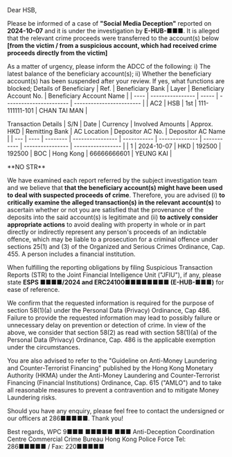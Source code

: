 Dear HSB,

Please be informed of a case of **"Social Media Deception"** reported on **2024-10-07** and it is under the investigation by **E-HUB-■■■**. It is alleged that the relevant crime proceeds were transferred to the account(s) below **[from the victim / from a suspicious account, which had received crime proceeds directly from the victim]**

As a matter of urgency, please inform the ADCC of the following:
i) The latest balance of the beneficiary account(s);
ii) Whether the beneficiary account(s) has been suspended after your review. If yes, what functions are blocked;
Details of Beneficiary
| Ref. | Beneficiary Bank | Layer | Beneficiary Account No. | Beneficiary Account Name |
| ---- | ---------------- | ----- | ----------------------- | ------------------------ |
| AC2 | HSB | 1st | 111-111111-101 | CHAN TAI MAN |

Transaction Details
| S/N | Date | Currency | Involved Amounts | Approx. HKD | Remitting Bank | AC Location | Depositor AC No. | Depositor AC Name |
| --- | ---- | -------- | ---------------- | ----------- | -------------- | ----------- | ---------------- | ----------------- |
| 1 | 2024-10-07 | HKD | 192500 | 192500 | BOC | Hong Kong | 66666666601 | YEUNG KAI |

\*\*NO STR\*\*

We have examined each report referred by the subject investigation team and we believe that **that the beneficiary account(s) might have been used to deal with suspected proceeds of crime**. Therefore, you are advised (i) **to critically examine the alleged transaction(s) in the relevant account(s)** to ascertain whether or not you are satisfied that the provenance of the deposits into the said account(s) is legitimate and (ii) **to actively consider appropriate actions** to avoid dealing with property in whole or in part directly or indirectly represent any person's proceeds of an indictable offence, which may be liable to a prosecution for a criminal offence under sections 25(1) and (3) of the Organized and Serious Crimes Ordinance, Cap. 455. A person includes a financial institution.

When fulfilling the reporting obligations by filing Suspicious Transaction Reports (STR) to the Joint Financial Intelligence Unit ("JFIU"), if any, please state **ESPS ■■■■/2024 and ERC24100■■■■■■■■ (E-HUB-■■■)** for ease of reference.

We confirm that the requested information is required for the purpose of section 58(1)(a) under the Personal Data (Privacy) Ordinance, Cap 486. Failure to provide the requested information may lead to possibly failure or unnecessary delay on prevention or detection of crime. In view of the above, we consider that section 58(2) as read with section 58(1)(a) of the Personal Data (Privacy) Ordinance, Cap. 486 is the applicable exemption under the circumstances.

You are also advised to refer to the "Guideline on Anti-Money Laundering and Counter-Terrorist Financing" published by the Hong Kong Monetary Authority (HKMA) under the Anti-Money Laundering and Counter-Terrorist Financing (Financial Institutions) Ordinance, Cap. 615 ("AMLO") and to take all reasonable measures to prevent a contravention and to mitigate Money Laundering risks.

Should you have any enquiry, please feel free to contact the undersigned or our officers at 286■■■■■. Thank you! 

Best regards, 
WPC 9■■■ ■■■■■ ■■■
Anti-Deception Coordination Centre 
Commercial Crime Bureau 
Hong Kong Police Force
Tel: 286■■■■■ / Fax: 220■■■■■